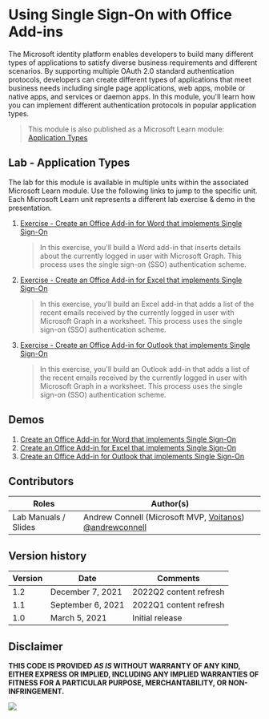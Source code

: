 # Using Single Sign-On with Office Add-ins

The Microsoft identity platform enables developers to build many different types of applications to satisfy diverse business requirements and different scenarios. By supporting multiple OAuth 2.0 standard authentication protocols, developers can create different types of applications that meet business needs including single page applications, web apps, mobile or native apps, and services or daemon apps. In this module, you'll learn how you can implement different authentication protocols in popular application types.

> This module is also published as a Microsoft Learn module: [Application Types](https://docs.microsoft.com/learn/modules/office-add-ins-sso)

## Lab - Application Types

The lab for this module is available in multiple units within the associated Microsoft Learn module. Use the following links to jump to the specific unit. Each Microsoft Learn unit represents a different lab exercise & demo in the presentation.

1. [Exercise - Create an Office Add-in for Word that implements Single Sign-On](https://docs.microsoft.com/learn/modules/office-add-ins-sso)

   > In this exercise, you'll build a Word add-in that inserts details about the currently logged in user with Microsoft Graph. This process uses the single sign-on (SSO) authentication scheme.

1. [Exercise - Create an Office Add-in for Excel that implements Single Sign-On](https://docs.microsoft.com/learn/modules/office-add-ins-sso/5-exercise-excel-sso)

   > In this exercise, you'll build an Excel add-in that adds a list of the recent emails received by the currently logged in user with Microsoft Graph in a worksheet. This process uses the single sign-on (SSO) authentication scheme.

1. [Exercise - Create an Office Add-in for Outlook that implements Single Sign-On](https://docs.microsoft.com/learn/modules/office-add-ins-sso/7-exercise-outlook-sso)

   > In this exercise, you'll build an Outlook add-in that adds a list of the recent emails received by the currently logged in user with Microsoft Graph in a worksheet. This process uses the single sign-on (SSO) authentication scheme.

## Demos

1. [Create an Office Add-in for Word that implements Single Sign-On](/Demos/01%20-%20Word%20Add-in%20SSO)
1. [Create an Office Add-in for Excel that implements Single Sign-On](/Demos/02%20-%20Excel%20Add-in%20SSO)
1. [Create an Office Add-in for Outlook that implements Single Sign-On](/Demos/03%20-%20Outlook%20Add-in%20SSO)

## Contributors

| Roles                | Author(s)                                                                                                      |
| -------------------- | -------------------------------------------------------------------------------------------------------------- |
| Lab Manuals / Slides | Andrew Connell (Microsoft MVP, [Voitanos](//github.com/voitanos)) [@andrewconnell](//github.com/andrewconnell) |

## Version history

| Version |       Date        |        Comments        |
| ------- | ----------------- | ---------------------- |
| 1.2     | December 7, 2021  | 2022Q2 content refresh |
| 1.1     | September 6, 2021 | 2022Q1 content refresh |
| 1.0     | March 5, 2021     | Initial release        |

## Disclaimer

**THIS CODE IS PROVIDED _AS IS_ WITHOUT WARRANTY OF ANY KIND, EITHER EXPRESS OR IMPLIED, INCLUDING ANY IMPLIED WARRANTIES OF FITNESS FOR A PARTICULAR PURPOSE, MERCHANTABILITY, OR NON-INFRINGEMENT.**

<img src="https://telemetry.sharepointpnp.com/TrainingContent/OfficeAddin/06-Using-Single-Sign-On-with-Office-Add-ins" />
